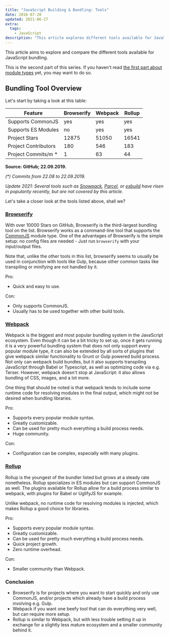 ```yaml
---
title: "JavaScript Building & Bundling: Tools"
date: 2016-07-20
updated: 2021-06-27
extra:
  tags:
    - JavaScript
description: "This article explores different tools available for JavaScript bundling"
---
```


This article aims to explore and compare the different tools available for JavaScript bundling.

This is the second part of this series. If you haven't read [the first part about module types](/blog/javascript-building-and-bundling-modules/) yet, you may want to do so.

<!-- more -->

<!--
TODO: update for
- esbuild (and vite)
- webpack (and vite)
- rollup
- parcel
- turbo
- old: browserify
- old: snowpack
-->

## Bundling Tool Overview

Let's start by taking a look at this table:

| Feature              | Browserify | Webpack | Rollup |
| -------------------- | ---------- | ------- | ------ |
| Supports CommonJS    | yes        | yes     | yes    |
| Supports ES Modules  | no         | yes     | yes    |
| Project Stars        | 12875      | 51050   | 16541  |
| Project Contributors | 180        | 546     | 183    |
| Project Commits/m \* | 1          | 63      | 44     |

**Source: GitHub; 22.09.2019.**

_(\*) Commits from 22.08 to 22.09.2019._

_Update 2021: Several tools such as [Snowpack](https://www.snowpack.dev/), [Parcel](https://parceljs.org/), or [esbuild](https://esbuild.github.io/) have risen in popularity recently, but are not covered by this article._

Let's take a closer look at the tools listed above, shall we?

<!-- TODO: remove this section -->

### [Browserify](https://browserify.org/)

With over 10000 Stars on GitHub, Browserify is the third-largest bundling tool on the list. Browserify works as a command-line tool that supports the [CommonJS](/blog/javascript-building-and-bundling-modules/#commonjs) module type. One of the advantages of Browserify is the simple setup: no config files are needed - Just run `browserify` with your input/output files.

Note that, unlike the other tools in this list, browserify seems to usually be used in conjunction with tools like Gulp, because other common tasks like transpiling or minifying are not handled by it.

Pro:

- Quick and easy to use.

Con:

- Only supports CommonJS.
- Usually has to be used together with other build tools.

### [Webpack](https://webpack.github.io/)

Webpack is the biggest and most popular bundling system in the JavaScript ecosystem. Even though it can be a bit tricky to set up, once it gets running it is a very powerful bundling system that does not only support every popular module type, it can also be extended by all sorts of plugins that give webpack similar functionality to Grunt or Gulp powered build process. Not only can webpack build bundles, but it also supports transpiling JavaScript through Babel or Typescript, as well as optimizing code via e.g. Terser. However, webpack doesn't stop at JavaScript: it also allows bundling of CSS, images, and a lot more.

One thing that should be noted is that webpack tends to include some runtime code for resolving modules in the final output, which might not be desired when bundling libraries.

Pro:

- Supports every popular module syntax.
- Greatly customizable.
- Can be used for pretty much everything a build process needs.
- Huge community.

Con:

- Configuration can be complex, especially with many plugins.

### [Rollup](https://rollupjs.org/)

Rollup is the youngest of the bundler listed but grows at a steady rate nonetheless. Rollup specializes in ES modules but can support CommonJS as well. The plugins available for Rollup allow for a build process similar to webpack, with plugins for Babel or UglifyJS for example.

Unlike webpack, no runtime code for resolving modules is injected, which makes Rollup a good choice for libraries.

Pro:

- Supports every popular module syntax.
- Greatly customizable.
- Can be used for pretty much everything a build process needs.
- Quick project growth.
- Zero runtime overhead.

Con:

- Smaller community than Webpack.

### Conclusion

- Browserify is for projects where you want to start quickly and only use CommonJS, and/or projects which already have a build process involving e.g. Gulp.
- Webpack if you want one beefy tool that can do everything very well, but can require more setup.
- Rollup is similar to Webpack, but with less trouble setting it up in exchange for a slightly less mature ecosystem and a smaller community behind it.
